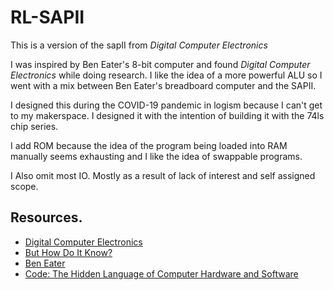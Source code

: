 # RL-SAPII

This is a version of the sapII from _Digital Computer Electronics_

I was inspired by Ben Eater's 8-bit computer and found _Digital Computer Electronics_ while doing research. I like the idea of a more powerful ALU so I went with a mix between Ben Eater's breadboard computer and the SAPII.

I designed this during the COVID-19 pandemic in logism because I can't get to my makerspace. I designed it with the intention of building it with the 74ls chip series.

I add ROM because the idea of the program being loaded into RAM manually seems exhausting and I like the idea of swappable programs.

I Also omit most IO. Mostly as a result of lack of interest and self assigned scope.

## Resources.

- [Digital Computer Electronics](https://www.amazon.com/Digital-Computer-Electronics-Albert-Malvino/dp/0028005945)
- [But How Do It Know?](https://www.amazon.com/But-How-Know-Principles-Computers-ebook/dp/B00F25LEVC)
- [Ben Eater](https://www.youtube.com/watch?v=HyznrdDSSGM&list=PLowKtXNTBypGqImE405J2565dvjafglHU)
- [Code: The Hidden Language of Computer Hardware and Software](https://www.amazon.com/Code-Language-Computer-Developer-Practices-ebook/dp/B00JDMPOK2/ref=sr_1_1?dchild=1&keywords=code&qid=1598078367&s=digital-text&sr=1-1)
